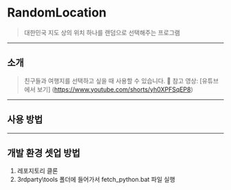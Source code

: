 # RandomLocation
> 대한민국 지도 상의 위치 하나를 랜덤으로 선택해주는 프로그램

---

## 소개
> 친구들과 여행지를 선택하고 싶을 때 사용할 수 있습니다.
🎥 참고 영상: [유튜브에서 보기] (https://www.youtube.com/shorts/yh0XPFSqEP8)

---

## 사용 방법


---

## 개발 환경 셋업 방법
1. 레포지토리 클론
1. 3rdparty\tools 폴더에 들어가서 fetch_python.bat 파일 실행